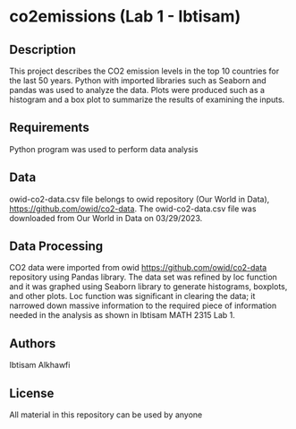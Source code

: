 # co2emissions (Lab 1 - Ibtisam)
## Description 
This project describes the CO2 emission levels in the top 10 countries for the last 50 years. Python with imported libraries such as Seaborn and pandas was used to analyze the data. Plots were produced such as a histogram and a box plot to summarize the results of examining the inputs.
## Requirements
Python program was used to perform data analysis
## Data 
owid-co2-data.csv file belongs to owid repository (Our World in Data), https://github.com/owid/co2-data. The owid-co2-data.csv file was downloaded from Our World in Data on 03/29/2023.
##  Data Processing
CO2 data were imported from owid https://github.com/owid/co2-data repository using Pandas library. The data set was refined by loc function and it was graphed using Seaborn library to generate histograms, boxplots, and other plots. Loc function was significant in clearing the data; it narrowed down massive information to the required piece of information needed in the analysis as shown in Ibtisam MATH 2315 Lab 1. 
## Authors 
Ibtisam Alkhawfi
## License
All material in this repository can be used by anyone 
